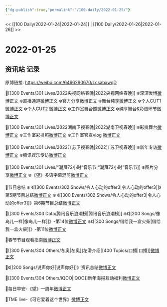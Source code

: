```yaml
---
{"dg-publish":true,"permalink":"/100-daily/2022-01-25/"}
---
```



<< [[100 Daily/2022-01-24\|2022-01-24]] | [[100 Daily/2022-01-26\|2022-01-26]] >>

# 2022-01-25

## 资讯站 记录

原博链接: https://weibo.com/6466290670/LcsabxwqD

🌟[[300 Events/301 Lives/2022央视网络春晚\|2022央视网络春晚]]
❄️深深发博[微博正文](https://m.weibo.cn/6466290670/4729641325039316)
❄️直播通道[微博正文](https://m.weibo.cn/6466290670/4729587588139012)
❄️官方分享[微博正文](https://m.weibo.cn/6466290670/4729637923981825)
❄️舞台纯享[微博正文](https://m.weibo.cn/6466290670/4729671739247705)
❄️个人CUT1 [微博正文](https://m.weibo.cn/6466290670/4729498282493460)
❄️个人CUT2 [微博正文](https://m.weibo.cn/6466290670/4729511428496494)
❄️工作室舞台照[微博正文](https://m.weibo.cn/5516625428/4729656781576627)
❄️纯享舞台&彩蛋环节[微博正文](https://m.weibo.cn/6466290670/4729637923981825)

🌟[[300 Events/301 Lives/2022湖南卫视春晚\|2022湖南卫视春晚]]
❄️彩排舞台[微博正文](https://m.weibo.cn/6466290670/4729670547801422)
❄️工作室彩排照[微博正文](https://m.weibo.cn/6466290670/4729678420250083)
❄️工作室官宣vlog [微博正文](https://m.weibo.cn/6466290670/4729508706128736)

🌟[[300 Events/301 Lives/2022江苏卫视春晚\|2022江苏卫视春晚]]
❄️新年专访[微博正文](https://m.weibo.cn/6466290670/4729472471794513)
❄️腾讯娱乐专访[微博正文](https://m.weibo.cn/6466290670/4729483313550213)

🌟[[300 Events/301 Lives/“潮拜72小时”音乐节\|“潮拜72小时”音乐节]]
❄️图片分享[微博正文](https://m.weibo.cn/6466290670/4729535720852201)
❄️《望》多语字幕混剪[微博正文](https://m.weibo.cn/6466290670/4729461973191838)

🌟节目总结
❄️ 《[[300 Events/302 Shows/令人心动的offer3\|令人心动的offer3]]》第5期节目总结[微博正文](https://m.weibo.cn/6466290670/4729645796167534)
❄️ 《[[300 Events/302 Shows/令人心动的offer3\|令人心动的offer3]]》第6期节目总结[微博正文](https://m.weibo.cn/6466290670/4729648493102750)

🌟[[300 Events/303 Data/腾讯音乐浪潮榜\|腾讯音乐浪潮榜]]
❄️《[[200 Songs/像鸟儿一样\|像鸟儿一样]]》-第14位[微博正文](https://m.weibo.cn/6466290670/4729555933200879)
❄️《[[200 Songs/借给我一盒火柴\|借给我一盒火柴]]》-第11位[微博正文](https://m.weibo.cn/6466290670/4729602738226005)

🌟春节节目观看指南[微博正文](https://m.weibo.cn/6466290670/4729559579104529)

🌟[[300 Events/304 Others/冬奥\|冬奥]]花滑介绍[[400 Topics/口播\|口播]][微博正文](https://m.weibo.cn/6466290670/4729455089550346)

🌟《[[200 Songs/说声你好\|说声你好]]》资讯总结[微博正文](https://m.weibo.cn/6466290670/4729649416372608)

🌟[[300 Events/304 Others/iQOO\|iQOO]]新年海报互动福利[微博正文](https://m.weibo.cn/6466290670/4729554796807398)

🌟每日早安-《望》一周年[微博正文](https://m.weibo.cn/6466290670/4729444592520288)

🌟TME live-《可它爱着这个世界》[微博正文](https://m.weibo.cn/6466290670/4729621557289319)
